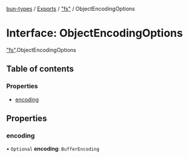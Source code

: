 [bun-types](https://github.com/oven-sh/bun-types/blob/master/api-docs/README.md) / [Exports](https://github.com/oven-sh/bun-types/blob/master/api-docs/modules.md) / ["fs"](https://github.com/oven-sh/bun-types/blob/master/api-docs/modules/fs_.md) / ObjectEncodingOptions

# Interface: ObjectEncodingOptions

["fs"](https://github.com/oven-sh/bun-types/blob/master/api-docs/modules/fs_.md).ObjectEncodingOptions

## Table of contents

### Properties

- [encoding](https://github.com/oven-sh/bun-types/blob/master/api-docs/interfaces/fs_.ObjectEncodingOptions.md#encoding)

## Properties

### encoding

• `Optional` **encoding**: `BufferEncoding`
